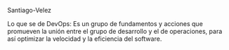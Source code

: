 Santiago-Velez

Lo que se de DevOps: Es un grupo de fundamentos y acciones que promueven la unión entre el grupo de desarrollo y el de operaciones, para así optimizar la velocidad y la eficiencia del software.

